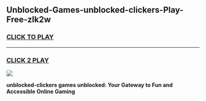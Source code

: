 
## Unblocked-Games-unblocked-clickers-Play-Free-zlk2w
<h3>
<a href="https://premium76.site?title=unblocked-clickers&ref=23A">CLICK TO PLAY</a></h3>
<hr>

<h3>
<a href="https://premium76.site?title=unblocked-clickers&ref=23A">CLICK 2 PLAY</a>
  
</h3>

<a href="https://premium76.site?title=unblocked-clickers&ref=23A"><img src="https://clearcache.store/games.png"></a>


**unblocked-clickers games unblocked: Your Gateway to Fun and Accessible Online Gaming**

